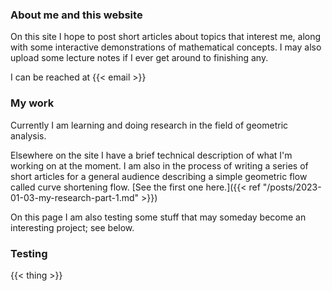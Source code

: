 ### About me and this website

On this site I hope to post short articles about topics that interest me, along with some interactive demonstrations of mathematical concepts.
I may also upload some lecture notes if I ever get around to finishing any.

I can be reached at {{< email >}}


### My work

Currently I am learning and doing research in the field of geometric analysis.

Elsewhere on the site I have a brief technical description of what I'm working on at the moment.
I am also in the process of writing a series of short articles for a general audience describing a simple geometric flow called curve shortening flow.
[See the first one here.]({{< ref "/posts/2023-01-03-my-research-part-1.md" >}})

On this page I am also testing some stuff that may someday become an interesting project; see below.

### Testing

{{< thing >}}

<!-- see layouts/shortcodes/main.html -->
<!-- {{< main >}} 

## More testing

{{< grapher >}}
